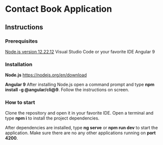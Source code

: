# Contact Book Application
## Instructions

### Prerequisites

[Node.js version 12.22.12](https://nodejs.org/en/download)
Visual Studio Code or your favorite IDE
Angular 9

### Installation

**Node.js**
https://nodejs.org/en/download

**Angular 9**
After installing Node.js open a command prompt and type **npm install -g @angular/cli@9**.
Follow the instructions on screen.

### How to start

Clone the repository and open it in your favorite IDE.
Open a terminal and type **npm i** to install the project dependencies.

After dependencies are installed, type **ng serve** or **npm run dev** to start the application.
Make sure there are no any other applications running on **port 4200**.

